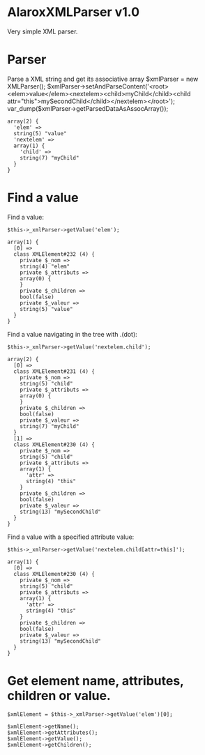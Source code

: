 AlaroxXMLParser v1.0
===============

Very simple XML parser.


Parser
===============

Parse a XML string and get its associative array
    $xmlParser = new XMLParser();
    $xmlParser->setAndParseContent('<root><elem>value</elem><nextelem><child>myChild</child><child attr="this">mySecondChild</child></nextelem></root>');
    var_dump($xmlParser->getParsedDataAsAssocArray());

	array(2) {
	  'elem' =>
	  string(5) "value"
	  'nextelem' =>
	  array(1) {
	    'child' =>
	    string(7) "myChild"
	  }
	}


Find a value
===============

Find a value:

	$this->_xmlParser->getValue('elem');

	array(1) {
	  [0] =>
	  class XMLElement#232 (4) {
	    private $_nom =>
	    string(4) "elem"
	    private $_attributs =>
	    array(0) {
	    }
	    private $_children =>
	    bool(false)
	    private $_valeur =>
	    string(5) "value"
	  }
	}

Find a value navigating in the tree with .(dot):

	$this->_xmlParser->getValue('nextelem.child');

	array(2) {
	  [0] =>
	  class XMLElement#231 (4) {
	    private $_nom =>
	    string(5) "child"
	    private $_attributs =>
	    array(0) {
	    }
	    private $_children =>
	    bool(false)
	    private $_valeur =>
	    string(7) "myChild"
	  }
	  [1] =>
	  class XMLElement#230 (4) {
	    private $_nom =>
	    string(5) "child"
	    private $_attributs =>
	    array(1) {
	      'attr' =>
	      string(4) "this"
	    }
	    private $_children =>
	    bool(false)
	    private $_valeur =>
	    string(13) "mySecondChild"
	  }
	}

Find a value with a specified attribute value:

	$this->_xmlParser->getValue('nextelem.child[attr=this]');

	array(1) {
      [0] =>
      class XMLElement#230 (4) {
        private $_nom =>
        string(5) "child"
        private $_attributs =>
        array(1) {
          'attr' =>
          string(4) "this"
        }
        private $_children =>
        bool(false)
        private $_valeur =>
        string(13) "mySecondChild"
      }
    }

Get element name, attributes, children or value.
===============

	$xmlElement = $this->_xmlParser->getValue('elem')[0];

    $xmlElement->getName();
    $xmlElement->getAttributes();
    $xmlElement->getValue();
    $xmlElement->getChildren();